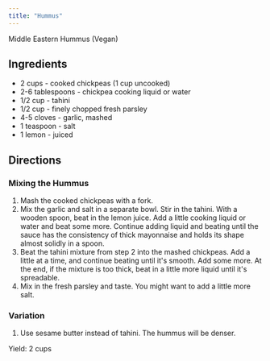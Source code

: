 ```yaml
---
title: "Hummus"
---
```


Middle Eastern Hummus (Vegan)

## Ingredients

* 2 cups - cooked chickpeas (1 cup uncooked)
* 2-6 tablespoons - chickpea cooking liquid or water
* 1/2 cup - tahini
* 1/2 cup - finely chopped fresh parsley
* 4-5 cloves - garlic, mashed
* 1 teaspoon - salt
* 1 lemon - juiced

## Directions

### Mixing the Hummus
1. Mash the cooked chickpeas with a fork.
1. Mix the garlic and salt in a separate bowl. Stir in the tahini. With a wooden spoon, beat in the lemon juice. Add a little cooking liquid or water and beat some more. Continue adding liquid and beating until the sauce has the consistency of thick mayonnaise and holds its shape almost solidly in a spoon.
1. Beat the tahini mixture from step 2 into the mashed chickpeas. Add a little at a time, and continue beating until it's smooth. Add some more. At the end, if the mixture is too thick, beat in a little more liquid until it's spreadable.
1. Mix in the fresh parsley and taste. You might want to add a little more salt.

### Variation
1. Use sesame butter instead of tahini. The hummus will be denser.

Yield: 2 cups